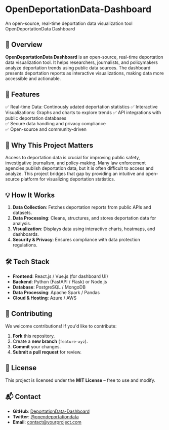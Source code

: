 # OpenDeportationData-Dashboard
An open-source, real-time deportation data visualization tool 
OpenDeportationData Dashboard  

## 🚀 Overview  
**OpenDeportationData Dashboard** is an open-source, real-time deportation data visualization tool. It helps researchers, journalists, and policymakers analyze deportation trends using public data sources. The dashboard presents deportation reports as interactive visualizations, making data more accessible and actionable.  

## 🎯 Features  
✅ Real-time Data: Continously udated deportation statistics
✅ Interactive Visualizations: Graphs and charts to explore trends
✅ API integrations with public deportation databases  
✅ Secure data handling and privacy compliance  
✅ Open-source and community-driven  

## 📌 Why This Project Matters  
Access to deportation data is crucial for improving public safety, investigative journalism, and policy-making. Many law enforcement agencies publish deportation data, but it is often difficult to access and analyze. This project bridges that gap by providing an intuitive and open-source platform for visualizing deportation statistics.  

## 💡 How It Works  
1. **Data Collection**: Fetches deportation reports from public APIs and datasets.  
2. **Data Processing**: Cleans, structures, and stores deportation data for analysis.  
3. **Visualization**: Displays data using interactive charts, heatmaps, and dashboards.  
4. **Security & Privacy**: Ensures compliance with data protection regulations.  

## 🛠️ Tech Stack  
- **Frontend**: React.js / Vue.js (for dashboard UI)  
- **Backend**: Python (FastAPI / Flask) or Node.js  
- **Database**: PostgreSQL / MongoDB  
- **Data Processing**: Apache Spark / Pandas  
- **Cloud & Hosting**: Azure / AWS  

## 🤝 Contributing  
We welcome contributions! If you'd like to contribute:  
1. **Fork** this repository.  
2. Create a **new branch** (`feature-xyz`).  
3. **Commit** your changes.  
4. **Submit a pull request** for review.  

## 📜 License  
This project is licensed under the **MIT License** – free to use and modify.  

## 📬 Contact  
- **GitHub**: [DeportationData-Dashboard](https://github.com/VJoycelyn/OpenDeportationData-Dashboard)
- **Twitter**: [@opendeportationdata](https://twitter.com/opendeportationdata)  
- **Email**: contact@yourproject.com  

